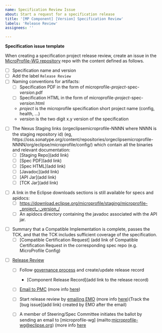 ```yaml
---
name: Specification Review Issue
about: Start a request for a specification release
title: '[MP Component] [Version] Specification Review'
labels: 'Release Review'
assignees: ''

---
```


**Specification issue template**

When creating a specification project release review, create an issue in the [MicroProfile-WG repository](https://github.com/microprofile/microprofile-wg) repo with the content defined as follows.
- [ ] Specification name and version
- [ ] Add the label `Release Review`
- [ ] Naming conventions for artifacts:
   - [ ] Specification PDF in the form of microprofile-_project_-spec-_version_.pdf
   - [ ] Specification HTML in the form of microprofile-_project_-spec-_version_.html
   - _project_ is the microprofile specification short project name (config, health, ...)
   - _version_ is the two digit x.y version of the specification
<p>

- [ ] The Nexus Staging links (orgeclipsemicroprofile-NNNN where NNNN is the staging repository id) (eg, https://<i></i>oss.sonatype.org/content/repositories/orgeclipsemicroprofile-NNNN/org/eclipse/microprofile/config/) which contain all the binaries and relevant documentation:
   - [ ] [Staging Repo](add link)
   - [ ] [Spec PDF](add link)
   - [ ] [Spec HTML](add link)
   - [ ] [Javadoc](add link)
   - [ ] [API Jar](add link)
   - [ ] [TCK Jar](add link)
<p>

- [ ] A link in the Eclipse downloads sections is still available for specs and apidocs:
   - [ ] https://download.eclipse.org/microprofile/staging/microprofile-_project_-_version_/
   - [ ] An apidocs directory containing the javadoc associated with the API jar.
<p>

- [ ] Summary that a Compatible Implementation is complete, passes the TCK, and that the TCK includes sufficient coverage of the specification.
     - [ ] [Compatible Certification Request] (add link of Compatible Certification Request in the corresponding spec repo (e.g. MicroProfile Config)
<p>

- [ ] [Release Review](https://www.eclipse.org/projects/handbook/#release-review)
  - [ ] Follow [governance process](https://projects.eclipse.org/projects/technology.microprofile/governance) and create/update release record
    - [Component Release Record](add link to the release record)
  - [ ] [Email to PMC](mailto:technology-pmc@eclipse.org) (more info [here](https://docs.google.com/document/d/1DFuh3rINWAZQpHpXnB_QM02tAXlI4KwbLjVBk9rX9HA/edit))
  - [ ] Start release review by [emailing EMO](mailto:EMO@eclipse-foundation.org) (more info [here](https://docs.google.com/document/d/1euy5ezuSpa6Xn4qV7MTXCWCMJIn16GYiiO-U7H6R-1w/edit))(Track the [bug issue](add link) created by EMO after the email) 
  - [ ] A member of Steering/Spec Committee initiates the ballot by sending an email to [microprofile-wg] (mailto:microprofile-wg@eclipse.org) (more info [here](https://docs.google.com/document/d/1ivzeL4mdqZPwyQR6e5GtCv81F_ZfLOpsg8FaZUoDDuc/edit#heading=h.6e35ro9vzyji)
  